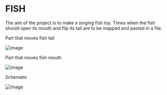 # FISH

The aim of the project is to make a singing fish toy. Times when the fish should open its mouth and flip its tail are to be mapped and pasted in a file.

Part that moves fish tail

![image](https://github.com/user-attachments/assets/86fc0ee8-b1b8-41cc-9802-5f3b8ed17d9f)

Part that moves fish mouth

![image](https://github.com/user-attachments/assets/827f7fab-2650-4374-98f7-23010b85268d)

Schematic

![image](https://github.com/user-attachments/assets/291c0876-8245-4563-80a8-58841f98bf17)
